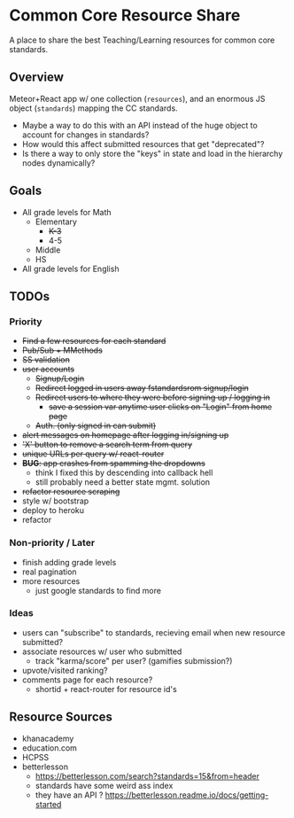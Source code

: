 # Common Core Resource Share

A place to share the best Teaching/Learning resources for common core standards.

## Overview

Meteor+React app w/ one collection (`resources`), and an enormous JS object (`standards`) mapping the CC standards.

- Maybe a way to do this with an API instead of the huge object to account for changes in standards?
- How would this affect submitted resources that get "deprecated"?
- Is there a way to only store the "keys" in state and load in the hierarchy nodes dynamically?

## Goals

- All grade levels for Math
  - Elementary
    - <s>K-3</s>
    - 4-5
  - Middle
  - HS
- All grade levels for English

## TODOs
### Priority
- <s>Find a few resources for each standard</s>
- <s>Pub/Sub + MMethods</s>
- <s>SS validation</s>
- <s>user accounts</s>
  - <s>Signup/Login</s>
  - <s>Redirect logged in users away fstandardsrom signup/login</s>
  - <s>Redirect users to where they were before signing up / logging in</s>
    - <s>save a session var anytime user clicks on "Login" from home page</s>
  - <s>Auth. (only signed in can submit)</s>
- <s>alert messages on homepage after logging in/signing up</s>
- <s>'X' button to remove a search term from query</s>
- <s>unique URLs per query w/ react-router</s>
- <s>**BUG**: app crashes from spamming the dropdowns</s>
  - think I fixed this by descending into callback hell
  - still probably need a better state mgmt. solution
- <s>refactor resource scraping</s>
- style w/ bootstrap
- deploy to heroku
- refactor

### Non-priority / Later
- finish adding grade levels
- real pagination
- more resources
  - just google standards to find more

### Ideas
- users can "subscribe" to standards, recieving email when new resource submitted?
- associate resources w/ user who submitted
  - track "karma/score" per user? (gamifies submission?) 
- upvote/visited ranking?
- comments page for each resource?
  - shortid + react-router for resource id's

## Resource Sources
- khanacademy
- education.com
- HCPSS
- betterlesson
  - https://betterlesson.com/search?standards=15&from=header
  - standards have some weird ass index
  - they have an API ? https://betterlesson.readme.io/docs/getting-started
